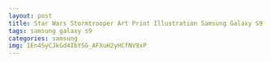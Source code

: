 ```yaml
---
layout: post
title: Star Wars Stormtrooper Art Print Illustration Samsung Galaxy S9 Case
tags: samsung galaxy s9
categories: samsung
img: 1En4SyCJkGd4IbYSG_AFXuH2yHCfNV9xP
---
```

